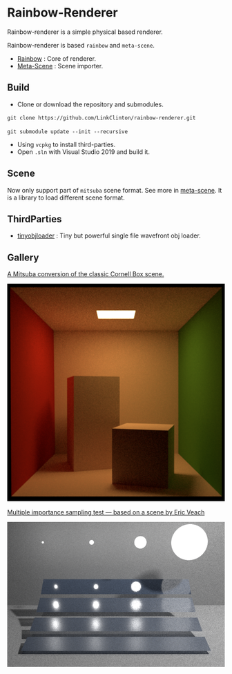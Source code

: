 # Rainbow-Renderer

Rainbow-renderer is a simple physical based renderer.

Rainbow-renderer is based `rainbow` and `meta-scene`.

- [Rainbow](https://github.com/LinkClinton/rainbow) : Core of renderer. 
- [Meta-Scene](https://github.com/LinkClinton/meta-scene) : Scene importer.

## Build

- Clone or download the repository and submodules.
```
git clone https://github.com/LinkClinton/rainbow-renderer.git

git submodule update --init --recursive
```
- Using `vcpkg` to install third-parties.
- Open `.sln` with Visual Studio 2019 and build it.

## Scene

Now only support part of `mitsuba` scene format. See more in [meta-scene](https://github.com/LinkClinton/meta-scene). It is a library to load different scene format.

## ThirdParties

- [tinyobjloader](https://github.com/tinyobjloader/tinyobjloader) : Tiny but powerful single file wavefront obj loader.

## Gallery

[A Mitsuba conversion of the classic Cornell Box scene.](http://mitsuba-renderer.org/download.html)

![cbox](./gallery/cbox.png)

[Multiple importance sampling test — based on a scene by Eric Veach](http://mitsuba-renderer.org/download.html)

![mi](./gallery/mi.png)
